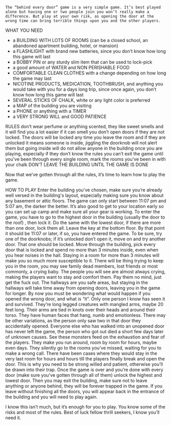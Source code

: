     The “behind every door” game is a very simple game. It’s best played alone but having one or two people join you won’t really make a difference. But play at your own risk, as opening the door at the wrong time can bring terrible things upon you and the other players.

WHAT YOU NEED
- a BUILDING WITH LOTS OF ROOMS (can be a closed school, an abandoned apartment building, hotel, or mansion) 
- a FLASHLIGHT with brand new batteries, since you don’t know how long this game will last
- a BOBBY PIN or any sturdy slim item that can be used to lock-pick
- a good amount of WATER and NON PERISHABLE FOOD 
- COMFORTABLE CLEAN CLOTHES with a change depending on how long the game may last
- NICOTINE PRODUCTS, MEDICATION, TOOTHBRUSH, and anything you would take with you for a days long trip, since once again, you don’t know how long this game will last
- SEVERAL STICKS OF CHALK, white or any light color is preferred 
- a MAP of the building you are visiting
- a PHONE or anything with a TIMER
- a VERY STRONG WILL and GOOD PATIENCE

RULES
don’t wear perfume or anything scented, they like sweet smells and it will find you a lot easier if it can smell you
don’t open doors if they are not locked. The doors will be locked any time you leave the room and if they are unlocked it means someone is inside, jiggling the doorknob will not alert them but going inside will 
do not allow anyone in the building once you are playing, especially if they don’t know the rules
you can’t exit the game until you’ve been through every single room, mark the rooms you’ve been in with your chalk
DON’T LEAVE THE BUILDING UNTIL THE GAME IS DONE

Now that we’ve gotten through all the rules, it’s time to learn how to play the game.

HOW TO PLAY
    Enter the building you’ve chosen, make sure you’re already well versed in the building's layout, especially making sure you know about any basement or attic floors. The game can only start between 11:07 pm and 5:07 am, the darker the better. It’s also good to get to your location early so you can set up camp and make sure all your gear is working. 
    To enter the game, you have to go to the highest door in the building (usually the door to the roof) , then lock it. Do the same with the lowest door, if there are more than one door, lock them all. Leave the key at the bottom floor.
By that point it should be 11:07 or later, if so, you have entered the game. To be sure, try one of the doorknobs; if it’s unlocked don’t open it, move on and try another door. That one should be locked. 
    Move through the building, pick every door that is locked and spend no more than 3 minutes inside, even when you hear noises in the hall. Staying in a room for more than 3 minutes will make you so much more susceptible to it. There will be thing trying to keep you in the room, you may see family dead members, lost friends or most commonly, a crying baby. The people you will see are almost always crying, making the players want to stay and comfort them. Pay them no mind, just get the fuck out. The hallways are you safe areas, but staying in the hallways will take time away from opening doors, leaving you in the game for longer. 
    By now you must be wondering what would happen if you opened the wrong door, and what is “it”. Only one person I know has seen it and survived. They’re long legged creatures with mangled arms, maybe 20 feet long. Their arms are tied in knots over their heads and around their torso. They have human faces that hang, numb and emotionless. There may be other variations, as the person only saw two in that door they accidentally opened. 
    Everyone else who has walked into an unopened door has never left the game, the person who got out died a short few days later of unknown causes. See these monsters feed on the exhaustion and fear of the players. They make you run around, room by room for hours, maybe even days. They silently go to the rooms you’ve missed, waiting for you to make a wrong call. There have been cases where they would stay in the very last room for hours and hours till the players finally break and open the door.  This is why you need to be strong willed and patient, otherwise you’ll be drawn into their trap.
	Once the game is over and you’re done with every door (make sure you’ve gotten through all of them) unlock the highest and lowest door. Then you may exit the building, make sure not to leave anything or anyone behind, they will be forever trapped in the game. If you leave without finishing all the doors, you will appear back in the entrance of the building and you will need to play again. 

I know this isn’t much, but it’s enough for you to play. You know some of the risks and most of the rules. Best of luck fellow thrill seekers, I know you’ll need it.